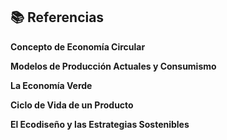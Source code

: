 ## 📚 Referencias

**Concepto de Economía Circular**


**Modelos de Producción Actuales y Consumismo**


**La Economía Verde**


**Ciclo de Vida de un Producto**


**El Ecodiseño y las Estrategias Sostenibles**

